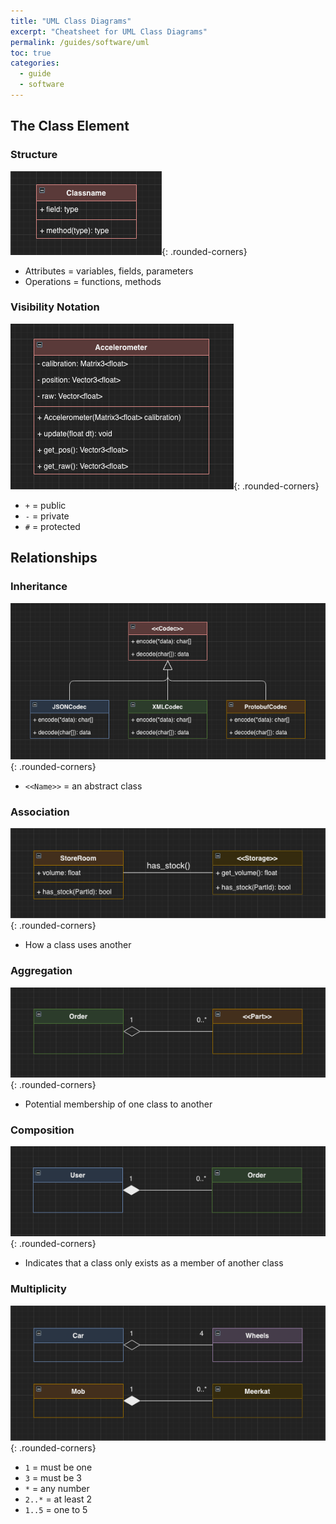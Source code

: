 ```yaml
---
title: "UML Class Diagrams"
excerpt: "Cheatsheet for UML Class Diagrams"
permalink: /guides/software/uml
toc: true
categories:
  - guide
  - software
---
```


## The Class Element

### Structure

![](/assets/images/posts/guides/umlClass/000-structure.png){: .rounded-corners}

* Attributes = variables, fields, parameters
* Operations = functions, methods

### Visibility Notation

![](/assets/images/posts/guides/umlClass/001-visibility.png){: .rounded-corners}

* `+` = public
* `-` = private
* `#` = protected

## Relationships

### Inheritance

![](/assets/images/posts/guides/umlClass/100-inheritance.png){: .rounded-corners}

* `<<Name>>` = an abstract class

### Association

![](/assets/images/posts/guides/umlClass/101-association.png){: .rounded-corners}

* How a class uses another

### Aggregation

![](/assets/images/posts/guides/umlClass/102-aggregation.png){: .rounded-corners}

* Potential membership of one class to another

### Composition

![](/assets/images/posts/guides/umlClass/103-composition.png){: .rounded-corners}

* Indicates that a class only exists as a member of another class

### Multiplicity

![](/assets/images/posts/guides/umlClass/104-multiplicity.png){: .rounded-corners}

* `1` = must be one
* `3` = must be 3
* `*` = any number
* `2..*` = at least 2
* `1..5` = one to 5



